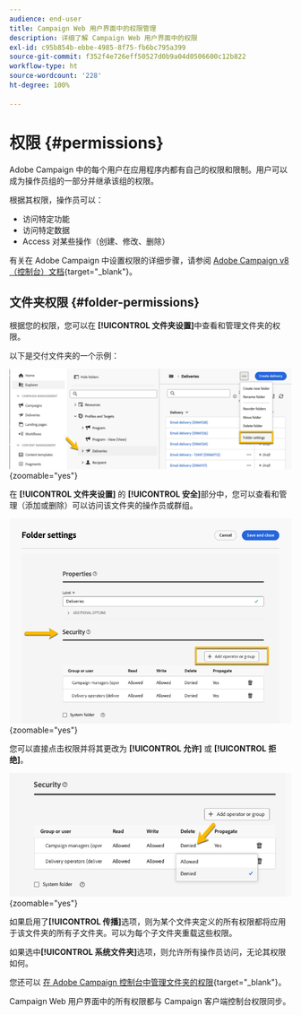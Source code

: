 ```yaml
---
audience: end-user
title: Campaign Web 用户界面中的权限管理
description: 详细了解 Campaign Web 用户界面中的权限
exl-id: c95b854b-ebbe-4985-8f75-fb6bc795a399
source-git-commit: f352f4e726eff50527d0b9a04d0506600c12b822
workflow-type: ht
source-wordcount: '228'
ht-degree: 100%

---
```



# 权限 {#permissions}

Adobe Campaign 中的每个用户在应用程序内都有自己的权限和限制。用户可以成为操作员组的一部分并继承该组的权限。

根据其权限，操作员可以：

* 访问特定功能
* 访问特定数据
* Access 对某些操作（创建、修改、删除）

有关在 Adobe Campaign 中设置权限的详细步骤，请参阅 [Adobe Campaign v8（控制台）文档](https://experienceleague.adobe.com/zh-hans/docs/campaign/campaign-v8/admin/permissions/gs-permissions){target="_blank"}。

## 文件夹权限 {#folder-permissions}

根据您的权限，您可以在 **[!UICONTROL 文件夹设置]**&#x200B;中查看和管理文件夹的权限。

以下是交付文件夹的一个示例：

![](assets/folder_settings.png){zoomable="yes"}

在 **[!UICONTROL 文件夹设置]** 的 **[!UICONTROL 安全]**&#x200B;部分中，您可以查看和管理（添加或删除）可以访问该文件夹的操作员或群组。

![](assets/folder_security.png){zoomable="yes"}

您可以直接点击权限并将其更改为 **[!UICONTROL 允许]** 或 **[!UICONTROL 拒绝]**。

![](assets/folder_security_denied.png){zoomable="yes"}

如果启用了&#x200B;**[!UICONTROL 传播]**&#x200B;选项，则为某个文件夹定义的所有权限都将应用于该文件夹的所有子文件夹。可以为每个子文件夹重载这些权限。

如果选中&#x200B;**[!UICONTROL 系统文件夹]**&#x200B;选项，则允许所有操作员访问，无论其权限如何。

您还可以 [在 Adobe Campaign 控制台中管理文件夹的权限](https://experienceleague.adobe.com/zh-hans/docs/campaign/campaign-v8/admin/permissions/folder-permissions){target="_blank"}。

Campaign Web 用户界面中的所有权限都与 Campaign 客户端控制台权限同步。

